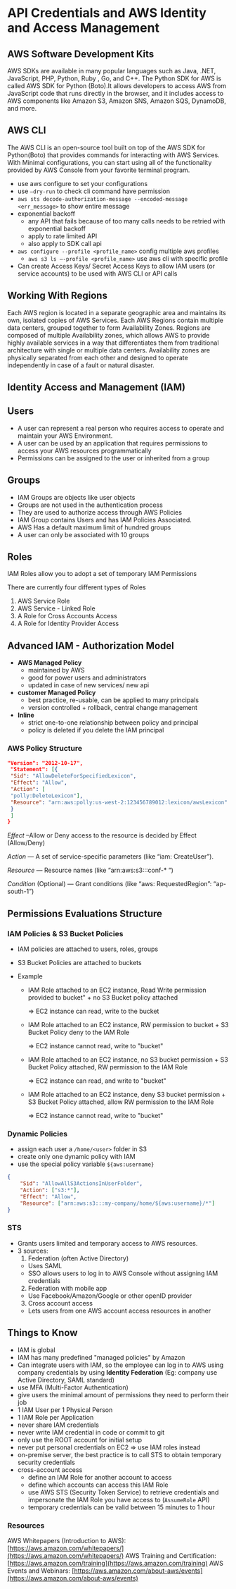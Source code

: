 # API Credentials and AWS Identity and Access Management

## AWS Software Development Kits

AWS SDKs are available in many popular languages such as Java, .NET, JavaScript, PHP, Python, Ruby , Go, and C++. The Python SDK for AWS is called AWS SDK for Python (Boto).It allows developers to access AWS from JavaScript code that runs directly in the browser, and it includes access to AWS components like Amazon S3, Amazon SNS, Amazon SQS, DynamoDB, and more.

## AWS CLI

The AWS CLI is an open-source tool built on top of the AWS SDK for Python(Boto) that provides commands for interacting with AWS Services. With Minimal configurations, you can start using all of the functionality provided by AWS Console from your favorite terminal program.

- use aws configure to set your configurations
- use `—dry-run` to check cli command have permission
- `aws sts decode-authorization-message --encoded-message <err_message>` to show entire message
- exponential backoff
  - any API that fails because of too many calls needs to be retried with exponential backoff
  - apply to rate limited API
  - also apply to SDK call api
- `aws configure --profile <profile_name>` config multiple aws profiles
  - `aws s3 ls —-profile <profile_name>` use aws cli with specific profile
- Can create Access Keys/ Secret Access Keys to allow IAM users (or service accounts) to be used with AWS CLI or API calls

## Working With Regions

Each AWS region is located in a separate geographic area and maintains its own, isolated copies of AWS Services. Each AWS Regions contain multiple data centers, grouped together to form Availability Zones. Regions are composed of multiple Availability zones, which allows AWS to provide highly available services in a way that differentiates them from traditional architecture with single or multiple data centers. Availability zones are physically separated from each other and designed to operate independently in case of a fault or natural disaster.

## Identity Access and Management (IAM)

## Users

- A user can represent a real person who requires access to operate and maintain your AWS Environment.
- A user can be used by an application that requires permissions to access your AWS resources programmatically
- Permissions can be assigned to the user or inherited from a group
 
## Groups

- IAM Groups are objects like user objects
- Groups are not used in the authentication process
- They are used to authorize access through AWS Policies
- IAM Group contains Users and has IAM Policies Associated.
- AWS Has a default maximum limit of hundred groups
- A user can only be associated with 10 groups

## Roles

IAM Roles allow you to adopt a set of temporary IAM Permissions

There are currently four different types of Roles

1. AWS Service Role
2. AWS Service - Linked Role
3. A Role for Cross Accounts Access
4. A Role for Identity Provider Access

## Advanced IAM - Authorization Model

- **AWS Managed Policy**
  - maintained by AWS
  - good for power users and administrators
  - updated in case of new services/ new api
- **customer Managed Policy**
  - best practice, re-usable, can be applied to many principals
  - version controlled + rollback, central change management
- **Inline**
  - strict one-to-one relationship between policy and principal
  - policy is deleted if you delete the IAM principal

### AWS Policy Structure

```json
"Version": "2012-10-17",
 "Statement": [{
 "Sid": "AllowDeleteForSpecifiedLexicon",
 "Effect": "Allow",
 "Action": [
 "polly:DeleteLexicon"],
 "Resource": "arn:aws:polly:us-west-2:123456789012:lexicon/awsLexicon"
 }
 ]
}
```

*Effect* –Allow or Deny access to the resource is decided by Effect (Allow/Deny)

*Action* — A set of service-specific parameters (like “iam: CreateUser”).

*Resource* — Resource names (like “arn:aws:s3:::conf-* “)

*Condition* (Optional) — Grant conditions (like “aws: RequestedRegion”: “ap-south-1”)

## Permissions Evaluations Structure

### IAM Policies & S3 Bucket Policies

- IAM policies are attached to users, roles, groups
- S3 Bucket Policies are attached to buckets

- Example
  
  - IAM Role attached to an EC2 instance, Read Write permission provided to bucket" + no S3 Bucket policy attached
    
    ⇒ EC2 instance can read, write to the bucket
    
  - IAM Role attached to an EC2 instance, RW permission to bucket + S3 Bucket Policy deny to the IAM Role
    
    ⇒ EC2 instance cannot read, write to "bucket"
    
  - IAM Role attached to an EC2 instance, no S3 bucket permission + S3 Bucket Policy attached, RW permission to the IAM Role
    
    ⇒ EC2 instance can read, and write to "bucket"
    
  - IAM Role attached to an EC2 instance, deny S3 bucket permission + S3 Bucket Policy attached, allow RW permission to the IAM Role
    
    ⇒ EC2 instance cannot read, write to "bucket"
    

### Dynamic Policies

- assign each user a `/home/<user>` folder in S3
- create only one dynamic policy with IAM
- use the special policy variable `${aws:username}`

```json
{
    "Sid": "AllowAllS3ActionsInUserFolder",
    "Action": ["s3:*"],
    "Effect": "Allow",
    "Resource": ["arn:aws:s3:::my-company/home/${aws:username}/*"]
}
```

### STS

- Grants users limited and temporary access to AWS resources.
- 3 sources:
  1. Federation (often Active Directory)
    - Uses SAML
    - SSO allows users to log in to AWS Console without assigning IAM credentials
  2. Federation with mobile app
    - Use Facebook/Amazon/Google or other openID provider
  3. Cross account access
    - Lets users from one AWS account access resources in another

## Things to Know

- IAM is global
- IAM has many predefined "managed policies" by Amazon
- Can integrate users with IAM, so the employee can log in to AWS using company credentials by using **Identity Federation** (Eg: company use Active Directory, SAML standard)
- use MFA (Multi-Factor Authentication)
- give users the minimal amount of permissions they need to perform their job
- 1 IAM User per 1 Physical Person
- 1 IAM Role per Application
- never share IAM credentials
- never write IAM credential in code or commit to git
- only use the ROOT account for initial setup
- never put personal credentials on EC2 ⇒ use IAM roles instead
- on-premise server, the best practice is to call STS to obtain temporary security credentials
- cross-account access
  - define an IAM Role for another account to access
  - define which accounts can access this IAM Role
  - use AWS STS (Security Token Service) to retrieve credentials and impersonate the IAM Role you have access to (`AssumeRole` API)
  - temporary credentials can be valid between 15 minutes to 1 hour

### Resources

AWS Whitepapers (Introduction to AWS):
[https://aws.amazon.com/whitepapers/](https://aws.amazon.com/whitepapers/)
AWS Training and Certification:
[https://aws.amazon.com/training](https://aws.amazon.com/training)
AWS Events and Webinars:
[https://aws.amazon.com/about-aws/events](https://aws.amazon.com/about-aws/events)